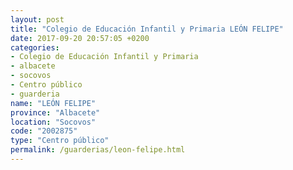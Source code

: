 ```yaml
---
layout: post
title: "Colegio de Educación Infantil y Primaria LEÓN FELIPE"
date: 2017-09-20 20:57:05 +0200
categories:
- Colegio de Educación Infantil y Primaria
- albacete
- socovos
- Centro público
- guarderia
name: "LEÓN FELIPE"
province: "Albacete"
location: "Socovos"
code: "2002875"
type: "Centro público"
permalink: /guarderias/leon-felipe.html
---
```

